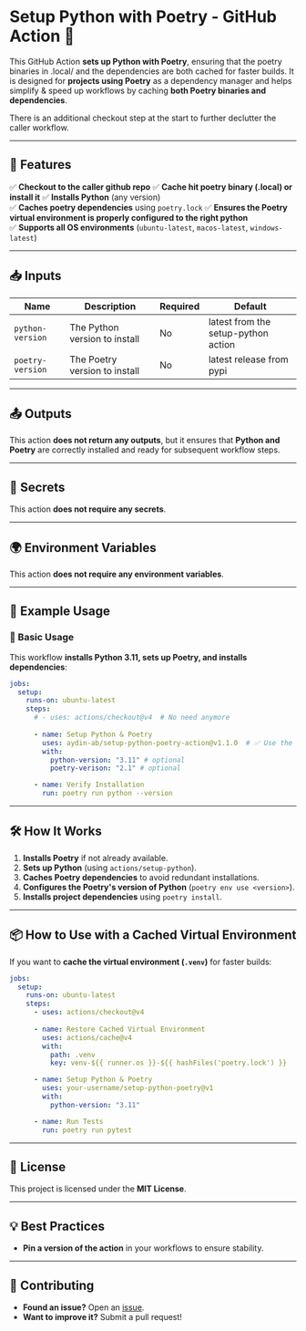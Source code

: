 # **Setup Python with Poetry - GitHub Action** 🚀  

This GitHub Action **sets up Python with Poetry**, ensuring that the poetry binaries in .local/ and the dependencies are both cached for faster builds. It is designed for **projects using Poetry** as a dependency manager and helps simplify & speed up workflows by caching **both Poetry binaries and dependencies**.

There is an additional checkout step at the start to further declutter the caller workflow.

---

## **📌 Features**
✅ **Checkout to the caller github repo**
✅ **Cache hit poetry binary (.local) or install it**
✅ **Installs Python** (any version)  
✅ **Caches poetry dependencies** using `poetry.lock`
✅ **Ensures the Poetry virtual environment is properly configured to the right python**  
✅ **Supports all OS environments** (`ubuntu-latest`, `macos-latest`, `windows-latest`)  

---

## **📥 Inputs**
| Name              | Description                                    | Required | Default |
|------------------|--------------------------------|----------|---------|
| `python-version` | The Python version to install |  No   | latest from the setup-python action    |
| `poetry-version` | The Poetry version to install |  No   | latest release from pypi    | 

---

## **📤 Outputs**
This action **does not return any outputs**, but it ensures that **Python and Poetry** are correctly installed and ready for subsequent workflow steps.

---

## **🔑 Secrets**
This action **does not require any secrets**.

---

## **🌍 Environment Variables**
This action **does not require any environment variables**.

---

## **📖 Example Usage**
### **🔹 Basic Usage**
This workflow **installs Python 3.11, sets up Poetry, and installs dependencies**:

```yaml
jobs:
  setup:
    runs-on: ubuntu-latest
    steps:
      # - uses: actions/checkout@v4  # No need anymore
      
      - name: Setup Python & Poetry
        uses: aydin-ab/setup-python-poetry-action@v1.1.0  # ✅ Use the GitHub Action
        with:
          python-version: "3.11" # optional
          poetry-verison: "2.1" # optional

      - name: Verify Installation
        run: poetry run python --version
```

---

## **🛠 How It Works**
1. **Installs Poetry** if not already available.
2. **Sets up Python** (using `actions/setup-python`).
3. **Caches Poetry dependencies** to avoid redundant installations.
4. **Configures the Poetry's version of Python** (`poetry env use <version>`).
5. **Installs project dependencies** using `poetry install`.

---

## **📦 How to Use with a Cached Virtual Environment**
If you want to **cache the virtual environment (`.venv`)** for faster builds:

```yaml
jobs:
  setup:
    runs-on: ubuntu-latest
    steps:
      - uses: actions/checkout@v4
      
      - name: Restore Cached Virtual Environment
        uses: actions/cache@v4
        with:
          path: .venv
          key: venv-${{ runner.os }}-${{ hashFiles('poetry.lock') }}

      - name: Setup Python & Poetry
        uses: your-username/setup-python-poetry@v1
        with:
          python-version: "3.11"

      - name: Run Tests
        run: poetry run pytest
```

---

## **📝 License**
This project is licensed under the **MIT License**.

---

## **💡 Best Practices**
- **Pin a version of the action** in your workflows to ensure stability.

---

## **📢 Contributing**
- **Found an issue?** Open an [issue](https://github.com/your-username/setup-python-poetry/issues).
- **Want to improve it?** Submit a pull request!

